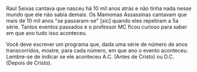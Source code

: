 Raul Seixas cantava que nasceu há 10 mil anos atrás e não tinha nada nesse mundo que ele não sabia demais. Os Mamomas Assassinas cantavam que mais de 10 mil anos "se passaram-se" [sic] quando eles repetiram a 5a série. Tantos eventos passados e o professor MC ficou curioso para saber em que ano tudo isso aconteceu.

Você deve escrever um programa que, dada uma série de número de anos transcorridos, mostre, para cada número, em que ano o evento aconteceu. Lembre-se de indicar se ele aconteceu A.C. (Antes de Cristo) ou D.C. (Depois de Cristo).

